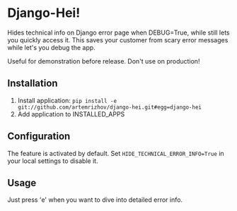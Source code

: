 Django-Hei!
==========

Hides technical info on Django error page when DEBUG=True, while still lets you
quickly access it.
This saves your customer from scary error messages while let's you debug the
app.

Useful for demonstration before release. Don't use on production!

Installation
------------

1. Install application:
`pip install -e git://github.com/artemrizhov/django-hei.git#egg=django-hei`
2. Add application to INSTALLED_APPS

Configuration
-------------

The feature is activated by default. Set `HIDE_TECHNICAL_ERROR_INFO=True` in
your local settings to disable it.

Usage
-----

Just press 'e' when you want to dive into detailed error info.
